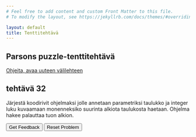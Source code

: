 ```yaml
---
# Feel free to add content and custom Front Matter to this file.
# To modify the layout, see https://jekyllrb.com/docs/themes/#overriding-theme-defaults

layout: default
title: Tenttitehtävä
---
```


## Parsons puzzle-tenttitehtävä 
[Ohjeita, avaa uuteen välilehteen](../ohjeet.md)

## tehtävä 32
Järjestä koodirivit ohjelmaksi jolle annetaan parametriksi taulukko ja integer luku kuvaamaan monenneksiko suurinta alkiota taulukosta haetaan. Ohjelma hakee palauttaa tuon alkion. 
<div id="P32-sortableTrash" class="sortable-code"></div> 
<div id="P32-sortable" class="sortable-code"></div> 
<div style="clear:both;"></div> 
<p> 
    <input id="P32-feedbackLink" value="Get Feedback" type="button" /> 
    <input id="P32-newInstanceLink" value="Reset Problem" type="button" /> 
</p> 
<script type="text/javascript"> 
(function(){
  var initial = "function Kth_greatest_in_array(arr, k) {\n" +
    "  for (var i = 0; i < k; i++) {\n" +
    "    var max_index = i, tmp = arr[i];\n" +
    "    for (var j = i + 1; j < arr.length; j++) {\n" +
    "      if (arr[j] > arr[max_index]) {\n" +
    "        max_index = j;\n" +
    "      }\n" +
    "    }\n" +
    "    arr[i] = arr[max_index];\n" +
    "    arr[max_index] = tmp;\n" +
    "  }\n" +
    "  return arr[k - 1];\n" +
    "} \\n console.log(Kth_greatest_in_array([1,2,6,4,5], 3)) \\n ";
  var parsonsPuzzle = new ParsonsWidget({
    "sortableId": "P32-sortable",
    "max_wrong_lines": 10,
    "grader": ParsonsWidget._graders.LineBasedGrader,
    "exec_limit": 2500,
    "can_indent": true,
    "x_indent": 50,
    "lang": "en",
    "trashId": "P32-sortableTrash"
  });
  parsonsPuzzle.init(initial);
  parsonsPuzzle.shuffleLines();
  $("#P32-newInstanceLink").click(function(event){ 
      event.preventDefault(); 
      parsonsPuzzle.shuffleLines(); 
  }); 
  $("#P32-feedbackLink").click(function(event){ 
      event.preventDefault(); 
      parsonsPuzzle.getFeedback(); 
  }); 
})(); 
</script>




